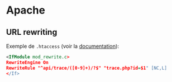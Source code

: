 # Apache

## URL rewriting

Exemple de `.htaccess` (voir la [documentation](https://httpd.apache.org/docs/2.4/rewrite/flags.html)):

```xml
<IfModule mod_rewrite.c>
RewriteEngine On
RewriteRule "^api/trace/([0-9]+)/?$" "trace.php?id=$1" [NC,L]
</If>
```
